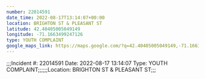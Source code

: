 ```yaml
---
number: 22014591
date_time: 2022-08-17T13:14:07+00:00
location: BRIGHTON ST & PLEASANT ST
latitude: 42.40405005049149
longitude: -71.1663499247126
type: YOUTH COMPLAINT
google_maps_link: https://maps.google.com/?q=42.40405005049149,-71.1663499247126
---
```


;;;Incident #: 22014591   Date: 2022-08-17 13:14:07    Type: YOUTH COMPLAINT;;;;;;Location: BRIGHTON ST & PLEASANT ST;;;

